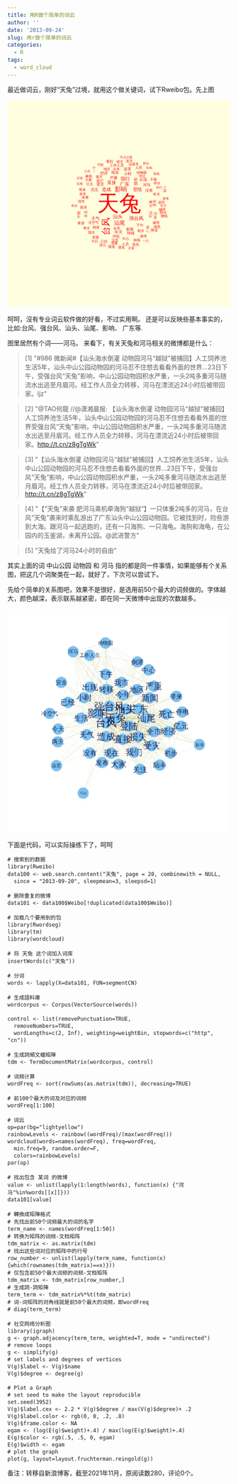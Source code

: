 ```yaml
---
title: 用R做个简单的词云
author: ''
date: '2013-09-24'
slug: 用r做个简单的词云
categories:
  - R
tags:
  - word_cloud
---
```


最近做词云，刚好“天兔”过境，就用这个做关键词，试下Rweibo包。先上图

![](images/2013-09-24-用r做个简单的词云-1.jpg)

呵呵，沒有专业词云软件做的好看，不过实用啊。
还是可以反映些基本事实的，比如:台风、强台风、汕头、汕尾、影响、 广东等.

图里居然有个词——河马。
来看下，有关天兔和河马相关的微博都是什么：

> [1] "#986 微新闻#【汕头海水倒灌 动物园河马“越狱”被捕回】人工饲养池生活5年，汕头中山公园动物园的河马忍不住想去看看外面的世界…23日下午，受强台风“天兔”影响，中山公园动物园积水严重，一头2吨多重河马随流水出逃至月眉河。经工作人员全力转移，河马在漂流近24小时后被带回家。ljz"                

> [2] "@TAO何龍 //@潇湘晨报: 【汕头海水倒灌 动物园河马“越狱”被捕回】人工饲养池生活5年，汕头中山公园动物园的河马忍不住想去看看外面的世界受强台风“天兔”影响，中山公园动物园积水严重，一头2吨多重河马随流水出逃至月眉河。经工作人员全力转移，河马在漂流近24小时后被带回家。http://t.cn/z8gTgWk"  

> [3] "【汕头海水倒灌 动物园河马“越狱”被捕回】人工饲养池生活5年，汕头中山公园动物园的河马忍不住想去看看外面的世界…23日下午，受强台风“天兔”影响，中山公园动物园积水严重，一头2吨多重河马随流水出逃至月眉河。经工作人员全力转移，河马在漂流近24小时后被带回家。http://t.cn/z8gTgWk"                   

> [4] "【“天兔”来袭 肥河马乘机牵海狗“越狱”】一只体重2吨多的河马，在台风“天兔”袭来时乘乱游出了广东汕头中山公园动物园。它被找到时，险些游到大海。跟河马一起逃跑的，还有一只海狗、一只海龟。海狗和海龟，在公园内的玉鉴湖，未离开公园。@武进警方"           

> [5] "天兔给了河马24小时的自由" 
 
其实上面的词 中山公园 动物园 和 河马 指的都是同一件事情，如果能够有个关系图，把这几个词聚类在一起，就好了，下次可以尝试下。

先给个简单的关系图吧，效果不是很好，是选用前50个最大的词频做的。字体越大，颜色越深，表示联系越紧密，即在同一天微博中出现的次数越多。

![](images/2013-09-24-用r做个简单的词云-2.jpg)

下面是代码，可以实际操练下了，呵呵

```{r}
# 搜索到的数据 
library(Rweibo)
data100 <- web.search.content("天兔", page = 20, combinewith = NULL, 
  since = "2013-09-20", sleepmean=3, sleepsd=1)

# 删除重复的微博
data101 <- data100$Weibo[!duplicated(data100$Weibo)]

# 加载几个要用到的包
library(Rwordseg)
library(tm)
library(wordcloud)

# 将 天兔 这个词加入词库
insertWords(c("天兔"))

# 分词
words <- lapply(X=data101, FUN=segmentCN)

# 生成語料庫
wordcorpus <- Corpus(VectorSource(words))

control <- list(removePunctuation=TRUE, 
  removeNumbers=TRUE,  
  wordLengths=c(2, Inf), weighting=weightBin, stopwords=c("http", "cn"))

# 生成詞頻文檔矩陣
tdm <- TermDocumentMatrix(wordcorpus, control)

# 词频计算
wordFreq <- sort(rowSums(as.matrix(tdm)), decreasing=TRUE)

# 前100个最大的词及对应的词频
wordFreq[1:100]

# 词云
op=par(bg="lightyellow")
rainbowLevels <- rainbow((wordFreq)/(max(wordFreq)))
wordcloud(words=names(wordFreq), freq=wordFreq, 
  min.freq=9, random.order=F, 
  colors=rainbowLevels)
par(op)

# 找出包含 某词 的微博
value <- unlist(lapply(1:length(words), function(x) {"河马"%in%words[[x]]}))
data101[value]

# 轉換成矩陣格式
# 先找出前50个词频最大的词的名字
term_name <- names(wordFreq[1:50])
# 转换为矩阵的词频-文档矩阵
tdm_matrix <- as.matrix(tdm)
# 找出这些词对应的矩阵中的行号
row_number <- unlist(lapply(term_name, function(x) {which(rownames(tdm_matrix)==x)}))
# 仅包含前50个最大词频的词频-文档矩阵
tdm_matrix <- tdm_matrix[row_number,]
# 生成詞-詞矩陣
term_term <- tdm_matrix%*%t(tdm_matrix)
# 词-词矩阵的对角线就是前50个最大的词频，即wordFreq
# diag(term_term)

# 社交网络分析图
library(igraph)
g <- graph.adjacency(term_term, weighted=T, mode = "undirected")
# remove loops
g <- simplify(g)
# set labels and degrees of vertices
V(g)$label <- V(g)$name
V(g)$degree <- degree(g)

# Plot a Graph
# set seed to make the layout reproducible
set.seed(3952)
V(g)$label.cex <- 2.2 * V(g)$degree / max(V(g)$degree)+ .2
V(g)$label.color <- rgb(0, 0, .2, .8)
V(g)$frame.color <- NA
egam <- (log(E(g)$weight)+.4) / max(log(E(g)$weight)+.4)
E(g)$color <- rgb(.5, .5, 0, egam)
E(g)$width <- egam
# plot the graph 
plot(g, layout=layout.fruchterman.reingold(g))
```
备注：转移自新浪博客，截至2021年11月，原阅读数280，评论0个。








